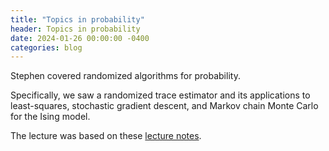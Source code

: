 ```yaml
---
title: "Topics in probability"
header: Topics in probability
date: 2024-01-26 00:00:00 -0400
categories: blog
---
```


Stephen covered randomized algorithms for probability.

Specifically, we saw a randomized trace estimator and
its applications to least-squares, stochastic gradient
descent, and Markov chain Monte Carlo for the Ising model.

The lecture was based on these [lecture
notes](https://authors.library.caltech.edu/doi/10.7907/q75sz-e1e79).
